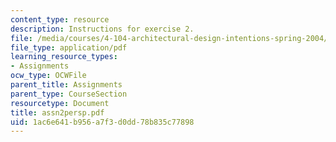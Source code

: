 ```yaml
---
content_type: resource
description: Instructions for exercise 2.
file: /media/courses/4-104-architectural-design-intentions-spring-2004/1ac6e641b956a7f3d0dd78b835c77898_assn2persp.pdf
file_type: application/pdf
learning_resource_types:
- Assignments
ocw_type: OCWFile
parent_title: Assignments
parent_type: CourseSection
resourcetype: Document
title: assn2persp.pdf
uid: 1ac6e641-b956-a7f3-d0dd-78b835c77898
---
```


